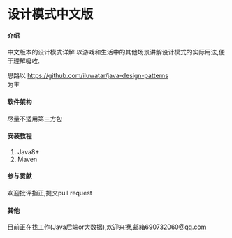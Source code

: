 # 设计模式中文版

#### 介绍

中文版本的设计模式详解 以游戏和生活中的其他场景讲解设计模式的实际用法,便于理解吸收.

思路以
https://github.com/iluwatar/java-design-patterns  
为主

#### 软件架构

尽量不适用第三方包

#### 安装教程

1. Java8+
2. Maven

#### 参与贡献

欢迎批评指正,提交pull request

#### 其他

目前正在找工作(Java后端or大数据),欢迎来撩,邮箱690732060@qq.com

